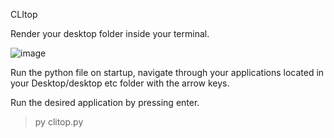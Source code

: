 CLItop

Render your desktop folder inside your terminal.

![image](https://github.com/user-attachments/assets/298ca81f-2839-42d0-a222-d533ce06502d)

Run the python file on startup, navigate through your applications located
in your Desktop/desktop etc folder with the arrow keys.

Run the desired application by pressing enter.

>py clitop.py
